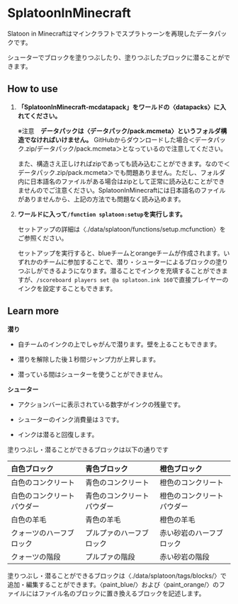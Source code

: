 # SplatoonInMinecraft
Slatoon in Minecraftはマインクラフトでスプラトゥーンを再現したデータパックです。

シューターでブロックを塗りつぶしたり、塗りつぶしたブロックに潜ることができます。

## How to use
1. **「SplatoonInMinecraft-mcdatapack」をワールドの〈datapacks〉に入れてください。**

   ※注意　**データパックは〈データパック/pack.mcmeta〉というフォルダ構造でなければいけません。** GitHubからダウンロードした場合＜データパック.zip/データパック/pack.mcmeta＞となっているので注意してください。

   また、構造さえ正しければzipであっても読み込むことができます。なので＜データパック.zip/pack.mcmeta＞でも問題ありません。ただし、フォルダ内に日本語名のファイルがある場合はzipとして正常に読み込むことができませんのでご注意ください。SplatoonInMinecraftには日本語名のファイルがありませんから、上記の方法でも問題なく読み込めます。

2. **ワールドに入って`/function splatoon:setup`を実行します。**

   セットアップの詳細は〈./data/splatoon/functions/setup.mcfunction〉をご参照ください。

   セットアップを実行すると、blueチームとorangeチームが作成されます。いずれかのチームに参加することで、潜り・シューターによるブロックの塗りつぶしができるようになります。潜ることでインクを充填することができますが、`/scoreboard players set @a splatoon.ink 160`で直接プレイヤーのインクを設定することもできます。

## Learn more
**潜り**

* 自チームのインクの上でしゃがんで潜ります。壁を上ることもできます。

* 潜りを解除した後１秒間ジャンプ力が上昇します。

* 潜っている間はシューターを使うことができません。

**シューター**

* アクションバーに表示されている数字がインクの残量です。

* シューターのインク消費量は３です。

* インクは潜ると回復します。


塗りつぶし・潜ることができるブロックは以下の通りです

| 白色ブロック               | 青色ブロック               | 橙色ブロック               |
| :------------------------- | :------------------------- | :------------------------- |
| 白色のコンクリート         | 青色のコンクリート         | 橙色のコンクリート         |
| 白色のコンクリートパウダー | 青色のコンクリートパウダー | 橙色のコンクリートパウダー |
| 白色の羊毛                 | 青色の羊毛                 | 橙色の羊毛                 |
| クォーツのハーフブロック   | プルプァのハーフブロック   | 赤い砂岩のハーフブロック   |
| クォーツの階段             | プルプァの階段             | 赤い砂岩の階段             |

塗りつぶし・潜ることができるブロックは〈./data/splatoon/tags/blocks/〉で追加・編集することができます。〈paint_blue/〉および〈paint_orange/〉のファイルにはファイル名のブロックに置き換えるブロックを記述します。
